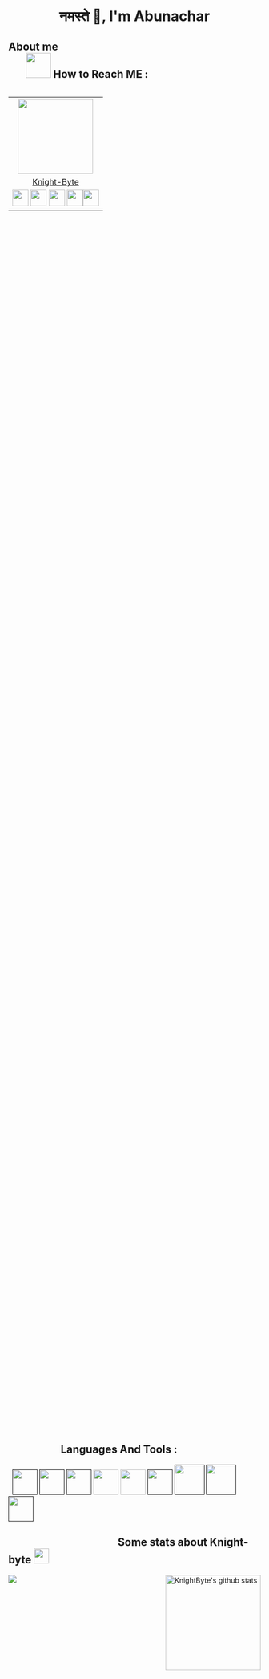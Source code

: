 
<h1 align=center> नमस्ते 🙏, I'm Abunachar</h1>

## About me &nbsp; &nbsp; &nbsp; &nbsp; &nbsp; &nbsp; &nbsp; &nbsp; &nbsp; &nbsp; &nbsp; &nbsp; &nbsp; &nbsp; &nbsp; &nbsp; &nbsp; &nbsp; &nbsp; &nbsp; &nbsp; &nbsp; &nbsp; &nbsp; &nbsp; &nbsp; &nbsp; &nbsp; &nbsp; &nbsp; &nbsp; &nbsp; &nbsp; &nbsp; &nbsp; &nbsp; &nbsp; &nbsp; &nbsp; &nbsp; &nbsp; &nbsp; &nbsp; &nbsp;<img src="https://media.giphy.com/media/VgCDAzcKvsR6OM0uWg/giphy.gif" width="50"> How to Reach ME :
  
<table align="right">
  <tr>
   <td align="center" col-span=3><img src="https://i.ibb.co/6XpKv1V/profile-png.png" width="150px" height="150px" /></th>
  </tr>
  <tr>
  <td align="center" col-span=3><a href="https://github.com/knight-byte">Knight-Byte</a></td>
  </tr>
  <tr>
  <td><a href="https://github.com/knight-byte"><img src="https://img.icons8.com/fluent/48/000000/github.png" width="32px" height="32px"></a> <a href="https://www.instagram.com/_.masterofnothing._/"><img src="https://img.icons8.com/fluent/48/000000/instagram-new.png" width="32px" height="32px"></a> <a href="https://in.linkedin.com/in/abunachar"><img src="https://img.icons8.com/fluent/48/000000/linkedin.png" width="32px" height="32px"></a> <a href="https://www.codewars.com/users/knight-byte"><img src="https://simpleicons.org/icons/codewars.svg" width="32px" height="32px"></a><a href="https://www.hackerrank.com/Abunachar"><img src="https://img.icons8.com/windows/64/000000/hackerrank.png" width="32px" height="32px"></a></td>
  </tr>
 </table>
 <link href="https://fonts.googleapis.com/css2?family=Courier+Prime:ital@1&display=swap" rel="stylesheet">
<pre style="font-family: 'Courier Prime', monospace; font-size:11pt; font-style:italic overflow-x: auto;
  white-space: pre-wrap;
  white-space: -moz-pre-wrap;
  white-space: -pre-wrap;
  white-space: -o-pre-wrap;
  word-wrap: break-word;">
- 🔭 I’m currently working on   ...   <b>Online Python Compiler</b><br>
- 🌱 I’m currently learning     ...   <b>Python,Django</b><br>
- 🤔 I’m looking for help with  ...   <b>Web Development</b><br>
- 💬 Ask me about               ...   <b>Tech and Stuff</b><br><br>
 </pre>
 
 
## &nbsp; &nbsp; &nbsp; &nbsp; &nbsp; &nbsp; &nbsp; &nbsp; &nbsp; &nbsp; &nbsp;Languages And Tools :
&nbsp; 
<code><a href="" target="_blank"><img height="50" src="https://www.vectorlogo.zone/logos/java/java-icon.svg"></a></code>
<code><a href="" target="_blank"><img height="50" src="https://img.icons8.com/color/48/000000/c-plus-plus-logo.png"/></a></code>
<code><a href="" target="_blank"><img height="50" src="https://img.icons8.com/color/48/000000/c-programming.png"/></a></code>
<code><a href="https://www.python.org/" target="_blank"><img height="50" src="https://www.vectorlogo.zone/logos/python/python-icon.svg"></a></code>
<code><a href="https://code.visualstudio.com/" target="_blank"><img height="50" src="https://www.vectorlogo.zone/logos/visualstudio_code/visualstudio_code-icon.svg"></a></code>
<code><a href="" target="_blank"><img height="50" src="https://www.vectorlogo.zone/logos/djangoproject/djangoproject-icon.svg"></a></code>
<code><a href="" target="_blank"><img height="60" src="https://img.icons8.com/color/96/000000/html-5.png"/></a></code>
<code><a href="" target="_blank"><img height="60" src="https://img.icons8.com/color/96/000000/css3.png"/></a></code>
<code><a href="" target="_blank"><img height="50" src="https://www.vectorlogo.zone/logos/atom_io/atom_io-icon.svg"></a></code>


## &nbsp; &nbsp; &nbsp; &nbsp; &nbsp; &nbsp; &nbsp; &nbsp; &nbsp; &nbsp; &nbsp; &nbsp; &nbsp; &nbsp; &nbsp; &nbsp; &nbsp; &nbsp; &nbsp; &nbsp; &nbsp; &nbsp; Some stats about Knight-byte <img src="https://media.giphy.com/media/WUlplcMpOCEmTGBtBW/giphy.gif" width="30">
<img alt="KnightByte's github stats" align=right height="190" src="https://github-readme-stats.vercel.app/api?username=knight-byte&&show_icons=true&count_private=true&title_color=ffffff&icon_color=bb2acf&text_color=daf7dc&bg_color=151515" >

  <img align="center" src="https://github-readme-stats.vercel.app/api/top-langs/?username=knight-byte&layout=compact&count_private=true" />
  
